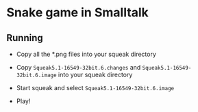 # Snake game in Smalltalk

## Running

* Copy all the *.png files into your squeak directory

* Copy `Squeak5.1-16549-32bit.6.changes` and `Squeak5.1-16549-32bit.6.image` into your squeak directory

* Start squeak and select `Squeak5.1-16549-32bit.6.image`

* Play!